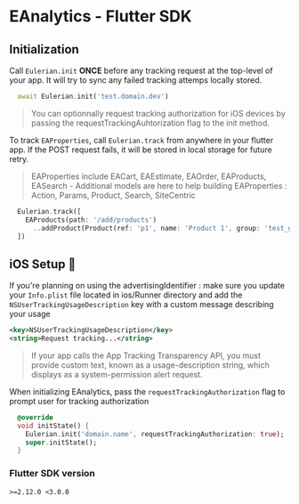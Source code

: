 # EAnalytics - Flutter SDK

## Initialization

Call `Eulerian.init` **ONCE** before any tracking request at the top-level of your app.
It will try to sync any failed tracking attemps locally stored.

```dart
  await Eulerian.init('test.domain.dev')
```

> You can optionnally request tracking authorization for iOS devices by passing the requestTrackingAuhtorization flag to the init method.

To track `EAProperties`, call `Eulerian.track` from anywhere in your flutter app.
If the POST request fails, it will be stored in local storage for future retry.

> EAProperties include EACart, EAEstimate, EAOrder, EAProducts, EASearch -
> Additional models are here to help building EAProperties : Action, Params, Product, Search, SiteCentric

```dart
  Eulerian.track([
    EAProducts(path: '/add/products')
      ..addProduct(Product(ref: 'p1', name: 'Product 1', group: 'test_group'))
  ])
```

## iOS Setup 📱

If you're planning on using the advertisingIdentifier : make sure you update your `Info.plist` file located in ios/Runner directory and add the `NSUserTrackingUsageDescription` key with a custom message describing your usage

```xml
<key>NSUserTrackingUsageDescription</key>
<string>Request tracking...</string>
```

> If your app calls the App Tracking Transparency API, you must provide custom text, known as a usage-description string, which displays as a system-permission alert request.

When initializing EAnalytics, pass the `requestTrackingAuthorization` flag to prompt user for tracking authorization

```dart
  @override
  void initState() {
    Eulerian.init('domain.name', requestTrackingAuthorization: true);
    super.initState();
  }
```

### Flutter SDK version

`>=2.12.0 <3.0.0`
